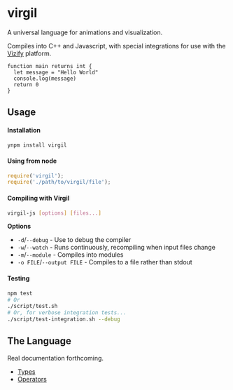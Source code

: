 # virgil

A universal language for animations and visualization.

Compiles into C++ and Javascript, with special integrations for use
with the [Vizify](https://git.corp.yahoo.com/lpstein/vizify) platform.

```
function main returns int {
  let message = "Hello World"
  console.log(message)
  return 0
}
```

## Usage

#### Installation

```bash
ynpm install virgil
```

#### Using from node

```javascript
require('virgil');
require('./path/to/virgil/file');
```

#### Compiling with Virgil

```bash
virgil-js [options] [files...]
```

**Options**

 * `-d`/`--debug` - Use to debug the compiler
 * `-w`/`--watch` - Runs continuously, recompiling when input files change
 * `-m`/`--module` - Compiles into modules
 * `-o FILE`/`--output FILE` - Compiles to a file rather than stdout

#### Testing

```bash
npm test
# Or
./script/test.sh
# Or, for verbose integration tests...
./script/test-integration.sh --debug
```

## The Language

Real documentation forthcoming.

 * [Types](language/types.md)
 * [Operators](language/operators.md)
